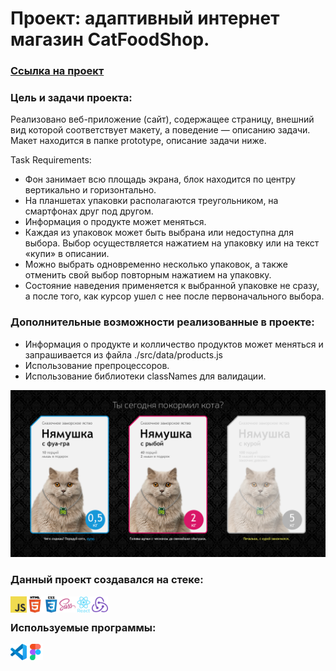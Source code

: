# Проект: адаптивный интернет магазин CatFoodShop.

### [ Ссылка на проект ](https://rassellek.github.io/cat-food-shop-react-app/)

### Цель и задачи проекта:

<div>
<p>Реализовано веб-приложение (сайт), содержащее страницу, внешний вид которой
соответствует макету, а поведение — описанию задачи. Макет находится в папке
prototype, описание задачи ниже.</p>

<p>Task Requirements:</p>

<ul>
<li>Фон занимает всю площадь экрана, блок находится по центру вертикально и горизонтально.</li>
<li>На планшетах упаковки располагаются треугольником, на смартфонах друг под другом.</li>
<li>Информация о продукте может меняться.</li>
<li>Каждая из упаковок может быть выбрана или недоступна для выбора. Выбор осуществляется нажатием на упаковку или на текст «купи» в описании.</li>
<li>Можно выбрать одновременно несколько упаковок, а также отменить свой выбор повторным нажатием на упаковку.</li>
<li>Состояние наведения применяется к выбранной упаковке не сразу, а после того, как курсор ушел с нее после первоначального выбора.</li>
</ul>
</div>

### Дополнительные возможности реализованные в проекте:

<div>
<ul>
<li>Информация о продукте и колличество продуктов может меняться и запрашивается из файла ./src/data/products.js</li>
<li>Использование препроцессоров.</li>
<li>Использование библиотеки classNames для валидации.</li>
</ul>
</div>

![ Меню ](./src/assets/images/main.png)
<br />

### Данный проект создавался на стеке:

<img align="left" alt="JavaScript" width="26px" src="https://raw.githubusercontent.com/github/explore/80688e429a7d4ef2fca1e82350fe8e3517d3494d/topics/javascript/javascript.png" />
<img align="left" alt="HTML5" width="26px" src="https://raw.githubusercontent.com/github/explore/80688e429a7d4ef2fca1e82350fe8e3517d3494d/topics/html/html.png" />
<img align="left" alt="CSS3" width="26px" src="https://raw.githubusercontent.com/github/explore/80688e429a7d4ef2fca1e82350fe8e3517d3494d/topics/css/css.png" />
<img align="left" alt="Sass" width="26px" src="https://raw.githubusercontent.com/github/explore/80688e429a7d4ef2fca1e82350fe8e3517d3494d/topics/sass/sass.png" />
<img align="left" alt="React" width="26px" src="https://github.com/devicons/devicon/blob/master/icons/react/react-original-wordmark.svg" />
<img align="left" alt="Redux" width="26px" src="https://github.com/devicons/devicon/blob/master/icons/redux/redux-original.svg" />

<br />

### Используемые программы:

<img align="left" alt="Visual Studio Code" width="26px" src="https://raw.githubusercontent.com/github/explore/80688e429a7d4ef2fca1e82350fe8e3517d3494d/topics/visual-studio-code/visual-studio-code.png" />
<img align="left" alt="Figma" width="26px" src="https://github.com/devicons/devicon/blob/master/icons/figma/figma-original.svg" />
